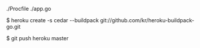 ./Procfile
 ./app.go 
    
 $ heroku create -s cedar --buildpack git://github.com/kr/heroku-buildpack-go.git
  
 $ git push heroku master
